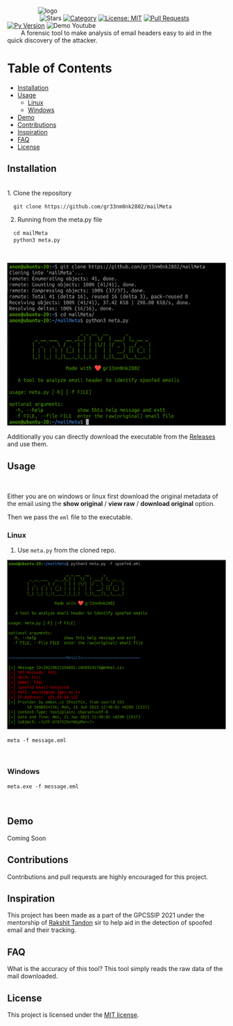 &nbsp;&nbsp;&nbsp;&nbsp;&nbsp;&nbsp;&nbsp;&nbsp;&nbsp;&nbsp;&nbsp;&nbsp;&nbsp;&nbsp;&nbsp;&nbsp;&nbsp;&nbsp;![logo](https://github.com/gr33nm0nk2802/mailMeta/blob/main/images/logo.png)<br>
&nbsp;&nbsp;&nbsp;&nbsp;&nbsp;&nbsp;&nbsp;&nbsp;&nbsp;&nbsp;&nbsp;&nbsp;&nbsp;&nbsp;&nbsp;&nbsp;&nbsp;&nbsp;
![Stars](https://img.shields.io/github/stars/gr33nm0nk2802/mailMeta?style=flat)
[![Category](https://img.shields.io/badge/Category-OSINT-green.svg)](https://shields.io/)
[![License: MIT](https://img.shields.io/badge/License-MIT-blue.svg)](https://github.com/gr33nm0nk2802/mailMeta/blob/main/LICENSE)
[![Pull Requests](https://img.shields.io/badge/PullRequests-accepted-green.svg)](https://shields.io/)
[![Py Version](https://img.shields.io/badge/Python-3.8.5-green.svg)](https://shields.io/)
![Demo Youtube](https://camo.githubusercontent.com/80760ab9f96d5aae23525bf95b1fddf638860c80f80100a963ae61bb80ec4dc6/68747470733a2f2f696d672e736869656c64732e696f2f62616467652f64656d6f2d796f75747562652d626c75652e737667)
<br>
&nbsp;&nbsp;&nbsp;&nbsp;&nbsp;&nbsp;&nbsp;&nbsp;A forensic tool to make analysis of email headers easy to aid in the quick discovery of the attacker. 


# Table of Contents
- [Installation](#installation)
- [Usage](#usage)
  * [Linux](#linux)
  * [Windows](#windows)
- [Demo](#demo)
- [Contributions](#contributions)
- [Inspiration](#inspiration)
- [FAQ](#faq)
- [License](#license)

## Installation
<br>
1. Clone the repository

  ```(bash)
    git clone https://github.com/gr33nm0nk2802/mailMeta
  ```

2.  Running from the meta.py file

  ```(bash)
    cd mailMeta
    python3 meta.py
  ```
<br>

![git-clone](images/clone.png)

Additionally you can directly download the executable from the [Releases](https://github.com/gr33nm0nk2802/mailMeta/releases/tag/1.0.0) and use them.
<br>

## Usage
<br>

Either you are on windows or linux first download the original metadata of the email using the **show original** / **view raw** / **download original** option. 

Then we pass the `eml` file to the executable.
<br>

### Linux

1. Use `meta.py` from the cloned repo.

![metapy-linux](images/linux-metapy.png)

```
meta -f message.eml
```
<br>

### Windows

```
meta.exe -f message.eml
```
<br>

## Demo

Coming Soon

## Contributions

Contributions and pull requests are highly encouraged for this project.

## Inspiration

This project has been made as a part of the GPCSSIP 2021 under the mentorship of [Rakshit Tandon](https://www.linkedin.com/in/rakshittandon/) sir to help aid in the detection of spoofed email and their tracking.

## FAQ

What is the accuracy of this tool?
This tool simply reads the raw data of the mail downloaded.

## License

This project is licensed under the [MIT license](https://github.com/gr33nm0nk2802/mailMeta/blob/main/LICENSE).
